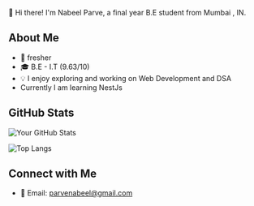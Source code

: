 👋 Hi there! I'm Nabeel Parve, a final year B.E student from Mumbai , IN.

## About Me

- 💼 fresher
- 🎓 B.E - I.T (9.63/10)
- 💡 I enjoy exploring and working on Web Development and DSA
- Currently I am learning NestJs

## GitHub Stats

![Your GitHub Stats](https://github-readme-stats.vercel.app/api?username=Nabeelcodes110&show_icons=true&hide=contribs,prs&cache_seconds=86400&theme=radical)

![Top Langs](https://github-readme-stats.vercel.app/api/top-langs/?username=Nabeelcodes110&layout=compact&theme=radical)


## Connect with Me

- 📧 Email: parvenabeel@gmail.com
